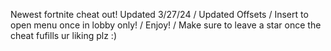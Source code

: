 Newest fortnite cheat out! Updated 3/27/24 / Updated Offsets / Insert to open menu once in lobby only! / Enjoy! / Make sure to leave a star once the cheat fufills ur liking plz :)
